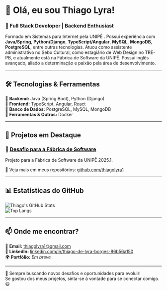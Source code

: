 # 👋 Olá, eu sou Thiago Lyra!

### 🚀 Full Stack Developer | Backend Enthusiast

Formado em Sistemas para Internet pela UNIPÊ . Possui experiência com **Java/Spring**, **Python/Django**, **TypeScript/Angular**, **MySQL**, **MongoDB**, **PostgreSQL**, entre outras tecnologias. Atuou como assistente administrativo no Sebo Cultural, como estagiário de Web Design no TRE-PB, e atualmente está na Fábrica de Software da UNIPÊ. Possui inglês avançado, aliado a determinação e paixão pela área de desenvolvimento.

---

## 🛠️ Tecnologias & Ferramentas
🔹 **Backend:** Java (Spring Boot), Python (Django)  
🔹 **Frontend:** TypeScript, Angular, React  
🔹 **Banco de Dados:** PostgreSQL, MySQL, MongoDB  
🔹 **Ferramentas & Outros:** Docker 

---

## 📌 Projetos em Destaque

### 🔹 [Desafio para a Fábrica de Software](https://github.com/thiagolyra1/projeto1](https://github.com/thiagolyra1/wsBackend-Fabrica25.1))
Projeto para a Fábrica de Software da UNIPÊ 2025.1.

🔗 Veja mais em meus repositórios: [github.com/thiagolyra1](https://github.com/thiagolyra1?tab=repositories)

---

## 📊 Estatísticas do GitHub
![Thiago's GitHub Stats](https://github-readme-stats.vercel.app/api?username=thiagolyra1&show_icons=true&theme=radical)  
![Top Langs](https://github-readme-stats.vercel.app/api/top-langs/?username=thiagolyra1&layout=compact&theme=radical)

---

## 📫 Onde me encontrar?
📧 **Email:** [thiagolyra1@gmail.com](mailto:thiagolyra1@gmail.com)  
💼 **LinkedIn:** [linkedin.com/in/thiago-de-lyra-borges-86b56a150](https://www.linkedin.com/in/thiago-de-lyra-borges-86b56a150/)  
🌍 **Portfólio:** *Em breve*

---

🚀 Sempre buscando novos desafios e oportunidades para evoluir!  
Se gostou dos meus projetos, sinta-se à vontade para se conectar comigo. 😃

